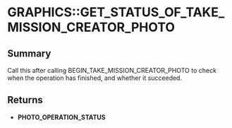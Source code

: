 # GRAPHICS::GET_STATUS_OF_TAKE_MISSION_CREATOR_PHOTO

## Summary
Call this after calling BEGIN_TAKE_MISSION_CREATOR_PHOTO to check when the operation has finished, and whether it succeeded.

## Returns
* **PHOTO_OPERATION_STATUS**